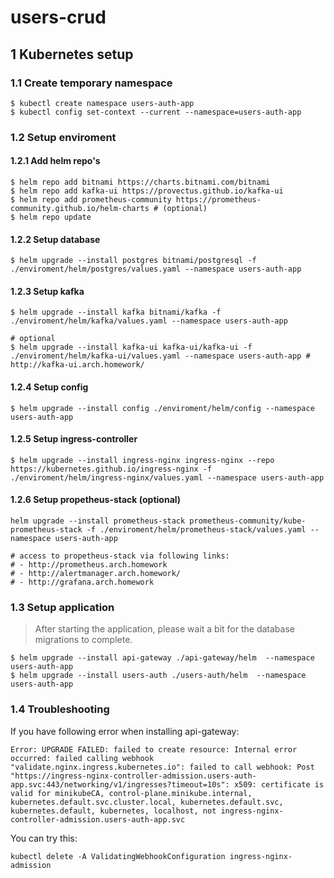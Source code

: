 # users-crud

## 1 Kubernetes setup

### 1.1 Create temporary namespace

```shell
$ kubectl create namespace users-auth-app
$ kubectl config set-context --current --namespace=users-auth-app
```

### 1.2 Setup enviroment

#### 1.2.1 Add helm repo's
```shell
$ helm repo add bitnami https://charts.bitnami.com/bitnami
$ helm repo add kafka-ui https://provectus.github.io/kafka-ui
$ helm repo add prometheus-community https://prometheus-community.github.io/helm-charts # (optional)
$ helm repo update
```

#### 1.2.2 Setup database
```shell
$ helm upgrade --install postgres bitnami/postgresql -f ./enviroment/helm/postgres/values.yaml --namespace users-auth-app
```

#### 1.2.3 Setup kafka
```shell
$ helm upgrade --install kafka bitnami/kafka -f ./enviroment/helm/kafka/values.yaml --namespace users-auth-app

# optional
$ helm upgrade --install kafka-ui kafka-ui/kafka-ui -f ./enviroment/helm/kafka-ui/values.yaml --namespace users-auth-app # http://kafka-ui.arch.homework/
```

#### 1.2.4 Setup config
```shell
$ helm upgrade --install config ./enviroment/helm/config --namespace users-auth-app
```

#### 1.2.5 Setup ingress-controller
```shell
$ helm upgrade --install ingress-nginx ingress-nginx --repo https://kubernetes.github.io/ingress-nginx -f ./enviroment/helm/ingress-nginx/values.yaml --namespace users-auth-app
```

#### 1.2.6 Setup propetheus-stack (optional)
```shell
helm upgrade --install prometheus-stack prometheus-community/kube-prometheus-stack -f ./enviroment/helm/prometheus-stack/values.yaml --namespace users-auth-app

# access to propetheus-stack via following links:
# - http://prometheus.arch.homework
# - http://alertmanager.arch.homework/
# - http://grafana.arch.homework
```

### 1.3 Setup application

> After starting the application, please wait a bit for the database migrations to complete.

```shell
$ helm upgrade --install api-gateway ./api-gateway/helm  --namespace users-auth-app
$ helm upgrade --install users-auth ./users-auth/helm  --namespace users-auth-app
```

### 1.4 Troubleshooting

If you have following error when installing api-gateway:

```shell
Error: UPGRADE FAILED: failed to create resource: Internal error occurred: failed calling webhook "validate.nginx.ingress.kubernetes.io": failed to call webhook: Post "https://ingress-nginx-controller-admission.users-auth-app.svc:443/networking/v1/ingresses?timeout=10s": x509: certificate is valid for minikubeCA, control-plane.minikube.internal, kubernetes.default.svc.cluster.local, kubernetes.default.svc, kubernetes.default, kubernetes, localhost, not ingress-nginx-controller-admission.users-auth-app.svc
```

You can try this:

```shell
kubectl delete -A ValidatingWebhookConfiguration ingress-nginx-admission
```
